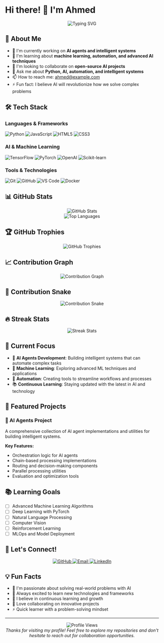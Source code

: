 # Hi there! 👋 I'm Ahmed

<div align="center">
  <img src="https://readme-typing-svg.herokuapp.com?font=Fira+Code&pause=1000&color=2F81F7&center=true&vCenter=true&width=435&lines=AI+Enthusiast+%7C+Python+Developer;Building+Intelligent+Systems;Always+Learning+New+Tech" alt="Typing SVG" />
</div>

## 🚀 About Me

- 🔭 I'm currently working on **AI agents and intelligent systems**
- 🌱 I'm learning about **machine learning, automation, and advanced AI techniques**
- 👯 I'm looking to collaborate on **open-source AI projects**
- 💬 Ask me about **Python, AI, automation, and intelligent systems**
- 📫 How to reach me: [ahmed@example.com](mailto:ahmed@example.com)
- ⚡ Fun fact: I believe AI will revolutionize how we solve complex problems

## 🛠️ Tech Stack

### Languages & Frameworks
![Python](https://img.shields.io/badge/Python-3776AB?style=for-the-badge&logo=python&logoColor=white)
![JavaScript](https://img.shields.io/badge/JavaScript-F7DF1E?style=for-the-badge&logo=javascript&logoColor=black)
![HTML5](https://img.shields.io/badge/HTML5-E34F26?style=for-the-badge&logo=html5&logoColor=white)
![CSS3](https://img.shields.io/badge/CSS3-1572B6?style=for-the-badge&logo=css3&logoColor=white)

### AI & Machine Learning
![TensorFlow](https://img.shields.io/badge/TensorFlow-FF6F00?style=for-the-badge&logo=tensorflow&logoColor=white)
![PyTorch](https://img.shields.io/badge/PyTorch-EE4C2C?style=for-the-badge&logo=pytorch&logoColor=white)
![OpenAI](https://img.shields.io/badge/OpenAI-412991?style=for-the-badge&logo=openai&logoColor=white)
![Scikit-learn](https://img.shields.io/badge/scikit--learn-F7931E?style=for-the-badge&logo=scikit-learn&logoColor=white)

### Tools & Technologies
![Git](https://img.shields.io/badge/Git-F05032?style=for-the-badge&logo=git&logoColor=white)
![GitHub](https://img.shields.io/badge/GitHub-100000?style=for-the-badge&logo=github&logoColor=white)
![VS Code](https://img.shields.io/badge/VS_Code-007ACC?style=for-the-badge&logo=visual-studio-code&logoColor=white)
![Docker](https://img.shields.io/badge/Docker-2496ED?style=for-the-badge&logo=docker&logoColor=white)

## 📊 GitHub Stats

<div align="center">
  <img src="https://github-readme-stats.vercel.app/api?username=hanemma7moud&show_icons=true&theme=radical&hide_border=true&count_private=true" alt="GitHub Stats" />
</div>

<div align="center">
  <img src="https://github-readme-stats.vercel.app/api/top-langs/?username=hanemma7moud&layout=compact&theme=radical&hide_border=true" alt="Top Languages" />
</div>

## 🏆 GitHub Trophies

<div align="center">
  <img src="https://github-profile-trophy.vercel.app/?username=hanemma7moud&theme=radical&no-frame=true&column=7" alt="GitHub Trophies" />
</div>

## 📈 Contribution Graph

<div align="center">
  <img src="https://github-readme-activity-graph.vercel.app/graph?username=hanemma7moud&theme=redical&hide_border=true" alt="Contribution Graph" />
</div>

## 🐍 Contribution Snake

<div align="center">
  <img src="https://raw.githubusercontent.com/hanemma7moud/hanemma7moud/output/github-contribution-grid-snake.svg" alt="Contribution Snake" />
</div>

## 🔥 Streak Stats

<div align="center">
  <img src="https://github-readme-streak-stats.herokuapp.com/?user=hanemma7moud&theme=radical&hide_border=true" alt="Streak Stats" />
</div>

## 🎯 Current Focus

- 🤖 **AI Agents Development**: Building intelligent systems that can automate complex tasks
- 🧠 **Machine Learning**: Exploring advanced ML techniques and applications
- 🔧 **Automation**: Creating tools to streamline workflows and processes
- 📚 **Continuous Learning**: Staying updated with the latest in AI and technology

## 🌟 Featured Projects

### 🤖 AI Agents Project
A comprehensive collection of AI agent implementations and utilities for building intelligent systems.

**Key Features:**
- Orchestration logic for AI agents
- Chain-based processing implementations
- Routing and decision-making components
- Parallel processing utilities
- Evaluation and optimization tools

## 📚 Learning Goals

- [ ] Advanced Machine Learning Algorithms
- [ ] Deep Learning with PyTorch
- [ ] Natural Language Processing
- [ ] Computer Vision
- [ ] Reinforcement Learning
- [ ] MLOps and Model Deployment

## 🤝 Let's Connect!

<div align="center">
  <a href="https://github.com/hanemma7moud" target="_blank">
    <img src="https://img.shields.io/badge/GitHub-100000?style=for-the-badge&logo=github&logoColor=white" alt="GitHub" />
  </a>
  <a href="mailto:ahmed@example.com" target="_blank">
    <img src="https://img.shields.io/badge/Email-D14836?style=for-the-badge&logo=gmail&logoColor=white" alt="Email" />
  </a>
  <a href="https://linkedin.com/in/ahmed-profile" target="_blank">
    <img src="https://img.shields.io/badge/LinkedIn-0077B5?style=for-the-badge&logo=linkedin&logoColor=white" alt="LinkedIn" />
  </a>
</div>

## 💡 Fun Facts

- 🎯 I'm passionate about solving real-world problems with AI
- 🚀 Always excited to learn new technologies and frameworks
- 🌱 I believe in continuous learning and growth
- 🤝 Love collaborating on innovative projects
- ⚡ Quick learner with a problem-solving mindset

---

<div align="center">
  <img src="https://komarev.com/ghpvc/?username=hanemma7moud&style=for-the-badge&color=blue" alt="Profile Views" />
</div>

<div align="center">
  <i>Thanks for visiting my profile! Feel free to explore my repositories and don't hesitate to reach out for collaboration opportunities.</i>
</div>
